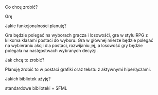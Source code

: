 Co chcę zrobić?

Grę

Jakie funkcjonalności planuję?

Gra będzie polegać na wyborach gracza i losowośći, gra w stylu RPG z kilkoma klasami postaci do wyboru. Gra w głównej mierze będzie polegać na wybieraniu akcji dla postaci, rozwijaniu jej, a losowość gry będzie polegała na następstwach wybranych decyzji.

Jak chcę to zrobić?

Planuję zrobić to w postaci grafiki oraz tekstu z aktywnymi hiperłączami.

Jakich bibliotek użyję?

standardowe biblioteki + SFML

